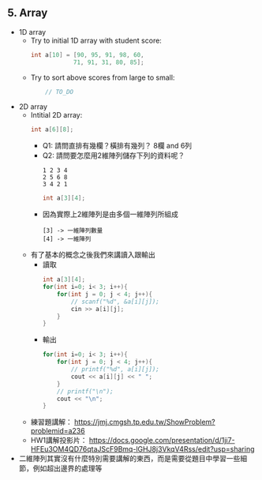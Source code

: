 ## 5. Array
- 1D array
    - Try to initial 1D array with student score:
        ```cpp
        int a[10] = [90, 95, 91, 98, 60,
                    71, 91, 31, 80, 85];
        ```
    - Try to sort above scores from large to small:
        ```cpp
            // TO_DO
        ```
- 2D array
    - Intitial 2D array:
        ```cpp
        int a[6][8];
        ```
        - Q1: 請問直排有幾欄？橫排有幾列？
            8欄 and 6列
        - Q2: 請問要怎麼用2維陣列儲存下列的資料呢？
            ```
            1 2 3 4
            2 5 6 8
            3 4 2 1
            ```
            ```cpp
            int a[3][4];
            ```
        - 因為實際上2維陣列是由多個一維陣列所組成
            ```
            [3] -> 一維陣列數量
            [4] -> 一維陣列
            ```
    - 有了基本的概念之後我們來講讀入跟輸出
        - 讀取
            ```cpp
            int a[3][4];
            for(int i=0; i< 3; i++){
                for(int j = 0; j < 4; j++){
                    // scanf("%d", &a[i][j]);
                    cin >> a[i][j];
                }
            }
            ```
        - 輸出
            ```cpp
            for(int i=0; i< 3; i++){
                for(int j = 0; j < 4; j++){
                    // printf("%d", a[i][j]);
                    cout << a[i][j] << " ";
                }
                // printf("\n");
                cout << "\n";
            }
            ```
    - 練習題講解：
        https://jmj.cmgsh.tp.edu.tw/ShowProblem?problemid=a236
    - HW1講解投影片：
        https://docs.google.com/presentation/d/1ji7-HFEu3OM4QD76qtaJScF9Bmq-lGHJ8j3VkqV4Rss/edit?usp=sharing
- 二維陣列其實沒有什麼特別需要講解的東西，而是需要從題目中學習一些細節，例如超出邊界的處理等
